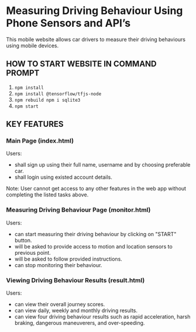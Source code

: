# Measuring Driving Behaviour Using Phone Sensors and API’s

This mobile website allows car drivers to measure their driving behaviours using mobile devices.

## HOW TO START WEBSITE IN COMMAND PROMPT

1. ```npm install```
3. ```npm install @tensorflow/tfjs-node```
4. ```npm rebuild npm i sqlite3```
5. ```npm start```


## KEY FEATURES

### Main Page (index.html)

Users:

* shall sign up using their full name, username and by choosing preferable car.
* shall login using existed account details.

Note: User cannot get access to any other features in the web app without completing the listed tasks above.

### Measuring Driving Behaviour Page (monitor.html)

Users:

* can start measuring their driving behaviour by clicking on "START" button.
* will be asked to provide access to motion and location sensors to previous point.
* will be asked to follow provided instructions.
* can stop monitoring their behaviour.

### Viewing Driving Behaviour Results (result.html)

Users:

* can view their overall journey scores.
* can view daily, weekly and monthly driving results.
* can view four driving behaviour results such as rapid acceleration, harsh braking, dangerous maneuverers, and over-speeding.

